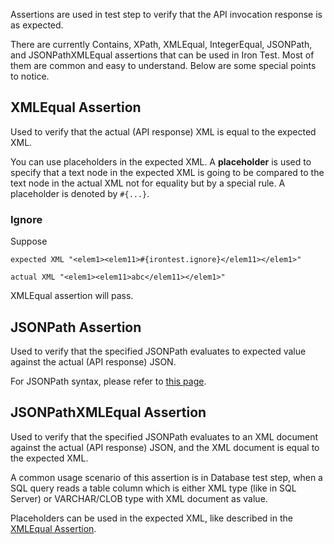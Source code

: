 Assertions are used in test step to verify that the API invocation response is as expected. 

There are currently Contains, XPath, XMLEqual, IntegerEqual, JSONPath, and JSONPathXMLEqual assertions that can be used in Iron Test. Most of them are common and easy to understand. Below are some special points to notice.

## XMLEqual Assertion
Used to verify that the actual (API response) XML is equal to the expected XML. 

You can use placeholders in the expected XML. A **placeholder** is used to specify that a text node in the expected XML is going to be compared to the text node in the actual XML not for equality but by a special rule. A placeholder is denoted by `#{...}`.
### Ignore
Suppose 

    expected XML "<elem1><elem11>#{irontest.ignore}</elem11></elem1>"

    actual XML "<elem1><elem11>abc</elem11></elem1>"

XMLEqual assertion will pass.

## JSONPath Assertion
Used to verify that the specified JSONPath evaluates to expected value against the actual (API response) JSON. 

For JSONPath syntax, please refer to [this page](https://github.com/jayway/JsonPath).

## JSONPathXMLEqual Assertion
Used to verify that the specified JSONPath evaluates to an XML document against the actual (API response) JSON, and the XML document is equal to the expected XML.

A common usage scenario of this assertion is in Database test step, when a SQL query reads a table column which is either XML type (like in SQL Server) or VARCHAR/CLOB type with XML document as value.

Placeholders can be used in the expected XML, like described in the [XMLEqual Assertion](https://github.com/zheng-wang/irontest/wiki/Assertions#xmlequal).